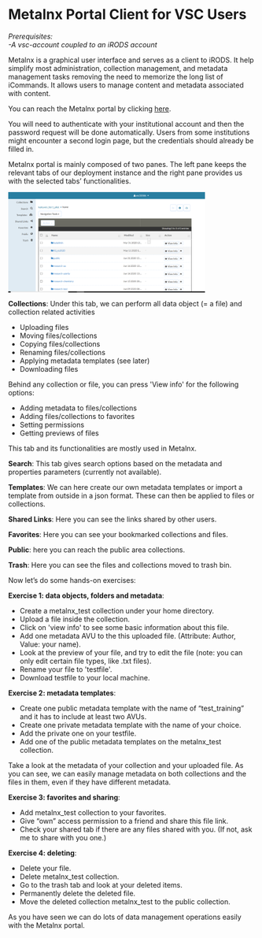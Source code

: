 # Metalnx Portal Client for VSC Users

*Prerequisites:*  
*-A vsc-account coupled to an iRODS account*  

Metalnx is a graphical user interface and serves as a client to iRODS. It help simplify most administration, collection management, and metadata management tasks removing the need to memorize the long list of iCommands. It allows users to manage content and metadata associated with content.

You can reach the Metalnx portal by clicking [here](https://icts-p-hpc-metalnx.cloud.icts.kuleuven.be/metalnx/login/). 

You will need to authenticate with your institutional account and then the password request will be done automatically.
Users from some institutions might encounter a second login page, but the credentials should already be filled in.

Metalnx portal is mainly composed of two panes. The left pane keeps the relevant tabs of our deployment instance and the right pane provides us with the selected tabs’ functionalities.

<img align="center" src="img/metalnx_general.png" width="400px">

**Collections**: Under this tab, we can perform all data object (= a file) and collection related activities
 
- Uploading files  
- Moving files/collections  
- Copying files/collections  
- Renaming files/collections  
- Applying metadata templates (see later)  
- Downloading files  

Behind any collection or file, you can press 'View info' for the following options:

- Adding metadata to files/collections  
- Adding files/collections to favorites  
- Setting permissions  
- Getting previews of files  

This tab and its functionalities are mostly used in Metalnx.

**Search**: This tab gives search options based on the metadata and properties parameters (currently not available).

**Templates**: We can here create our own metadata templates or import a template from outside in a json format. These can then be applied to files or collections.

**Shared Links**: Here you can see the links shared by other users.

**Favorites**: Here you can see your bookmarked collections and files.

**Public**: here you can reach the public area collections.

**Trash**: Here you can see the files and collections moved to trash bin.

Now let’s do some hands-on exercises:

**Exercise 1: data objects, folders and metadata**:

- Create a metalnx_test collection under your home directory.
- Upload a file inside the collection.
- Click on 'view info' to see some basic information about this file.
- Add one metadata AVU to the this uploaded file. (Attribute: Author, Value: your name).
- Look at the preview of your file, and try to edit the file (note: you can only edit certain file types, like .txt files).
- Rename your file to 'testfile'.
- Download testfile to your local machine.

 **Exercise 2: metadata templates**:

- Create one public metadata template with the name of “test_training” and it has to include at least two AVUs.
- Create one private metadata template with the name of your choice.
- Add the private one on your testfile.
- Add one of the public metadata templates on the metalnx_test collection.

Take a look at the metadata of your collection and your uploaded file. As you can see, we can easily manage metadata on both collections and the files in them, even if they have different metadata.

**Exercise 3: favorites and sharing**:

- Add metalnx_test collection to your favorites.
- Give “own” access permission to a friend and share this file link.
- Check your shared tab if there are any files shared with you. (If not, ask me to share with you one.)

**Exercise 4: deleting**:
- Delete your file.
- Delete metalnx_test collection.
- Go to the trash tab and look at your deleted items.
- Permanently delete the deleted file.
- Move the deleted collection metalnx_test to the public collection.

As you have seen we can do lots of data management operations easily with the Metalnx portal.


